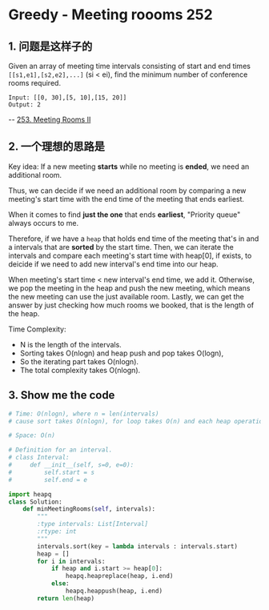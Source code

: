 # Greedy - Meeting roooms 252 



## 1. 问题是这样子的

Given an array of meeting time intervals consisting of start and end times `[[s1,e1],[s2,e2],...]` (si < ei), find the minimum number of conference rooms required.


```
Input: [[0, 30],[5, 10],[15, 20]]
Output: 2
```

-- [253. Meeting Rooms II](https://leetcode.com/problems/meeting-rooms-ii/description/)




## 2. 一个理想的思路是

Key idea: If a new meeting **starts** while no meeting is **ended**, we need an additional room.

Thus, we can decide if we need an additional room by comparing a new meeting's start time with the end time of the meeting that ends earliest.

When it comes to find **just the one** that ends **earliest**, "Priority queue" always occurs to me. 

Therefore, if we have a `heap` that holds end time of the meeting that's in and a intervals that are **sorted** by the start time. 
Then, we can iterate the intervals and compare each meeting's start time with heap[0], if exists, to deicide if we need to add new interval's end time into our heap.

When meeting's start time < new interval's end time, we add it.
Otherwise, we pop the meeting in the heap and push the new meeting, which means the new meeting can use the just available room. 
Lastly, we can get the answer by just checking how much rooms we booked, that is the length of the heap.

Time Complexity:

* N is the length of the intervals.
* Sorting takes O(nlogn) and heap push and pop takes O(logn), 
* So the iterating part takes O(nlogn). 
* The total complexity takes O(nlogn).


## 3. Show me the code

``` python 
# Time: O(nlogn), where n = len(intervals) 
# cause sort takes O(nlogn), for loop takes O(n) and each heap operation takes O(nlogn) in the worst case.

# Space: O(n) 

# Definition for an interval.
# class Interval:
#     def __init__(self, s=0, e=0):
#         self.start = s
#         self.end = e

import heapq
class Solution:
    def minMeetingRooms(self, intervals):
        """
        :type intervals: List[Interval]
        :rtype: int
        """
        intervals.sort(key = lambda intervals : intervals.start)
        heap = []
        for i in intervals:
            if heap and i.start >= heap[0]:
                heapq.heapreplace(heap, i.end)
            else:
                heapq.heappush(heap, i.end)
        return len(heap)     
```
